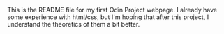 This is the README file for my first Odin Project webpage. 
I already have some experience with html/css, but I'm hoping that after this project, I understand the theoretics of them a bit better. 